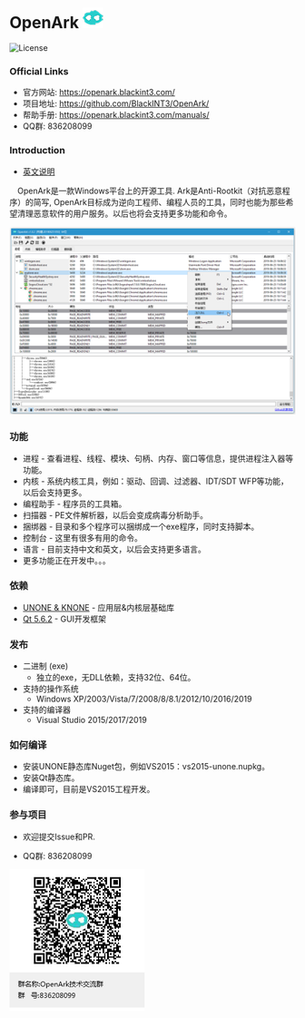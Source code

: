 # OpenArk ![image](doc/resources/logo.png)

![License](https://img.shields.io/badge/License-LGPL-green.svg)

### Official Links
* 官方网站: https://openark.blackint3.com/
* 项目地址: https://github.com/BlackINT3/OpenArk/
* 帮助手册: https://openark.blackint3.com/manuals/
* QQ群: 836208099

### Introduction
* [英文说明](https://github.com/BlackINT3/OpenArk/blob/master/README.md)

&ensp;&ensp;OpenArk是一款Windows平台上的开源工具. Ark是Anti-Rootkit（对抗恶意程序）的简写, OpenArk目标成为逆向工程师、编程人员的工具，同时也能为那些希望清理恶意软件的用户服务。以后也将会支持更多功能和命令。

![image](resources/snapshot-zh-v102.png)

### 功能
* 进程 - 查看进程、线程、模块、句柄、内存、窗口等信息，提供进程注入器等功能。
* 内核 - 系统内核工具，例如：驱动、回调、过滤器、IDT/SDT WFP等功能，以后会支持更多。
* 编程助手 - 程序员的工具箱。
* 扫描器 - PE文件解析器，以后会变成病毒分析助手。
* 捆绑器 - 目录和多个程序可以捆绑成一个exe程序，同时支持脚本。
* 控制台 - 这里有很多有用的命令。
* 语言 - 目前支持中文和英文，以后会支持更多语言。
* 更多功能正在开发中。。。

### 依赖
* [UNONE & KNONE](https://github.com/BlackINT3/none) - 应用层&内核层基础库
* [Qt 5.6.2](https://download.qt.io/official_releases/qt/5.6/5.6.2/)  - GUI开发框架

### 发布
* 二进制 (exe)
  * 独立的exe，无DLL依赖，支持32位、64位。
* 支持的操作系统
  * Windows XP/2003/Vista/7/2008/8/8.1/2012/10/2016/2019
* 支持的编译器
  * Visual Studio 2015/2017/2019

### 如何编译
* 安装UNONE静态库Nuget包，例如VS2015：vs2015-unone.nupkg。
* 安装Qt静态库。
* 编译即可，目前是VS2015工程开发。

### 参与项目
  * 欢迎提交Issue和PR.

  * QQ群: 836208099

  ![](doc/resources/qq-qun.png)